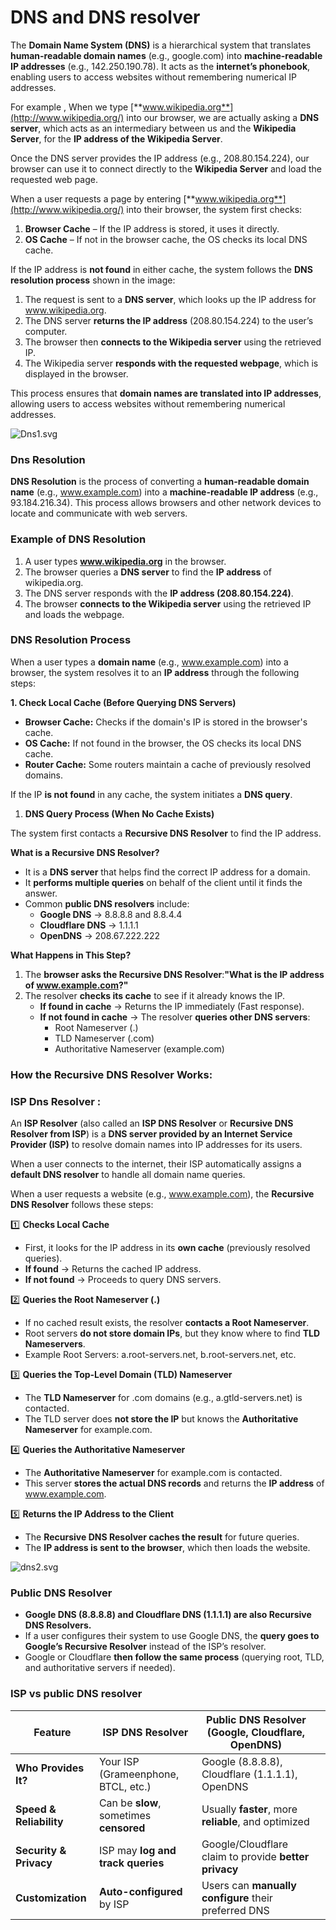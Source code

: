 # DNS and DNS resolver

The **Domain Name System (DNS)** is a hierarchical system that translates **human-readable domain names** (e.g., google.com) into **machine-readable IP addresses** (e.g., 142.250.190.78). It acts as the **internet’s phonebook**, enabling users to access websites without remembering numerical IP addresses.

For example ,  When we type [**www.wikipedia.org**](http://www.wikipedia.org/) into our browser, we are actually asking a **DNS server**, which acts as an intermediary between us and the **Wikipedia Server**, for the **IP address of the Wikipedia Server**.

Once the DNS server provides the IP address (e.g., 208.80.154.224), our browser can use it to connect directly to the **Wikipedia Server** and load the requested web page.

When a user requests a page by entering [**www.wikipedia.org**](http://www.wikipedia.org/) into their browser, the system first checks:

1. **Browser Cache** – If the IP address is stored, it uses it directly.
2. **OS Cache** – If not in the browser cache, the OS checks its local DNS cache.

If the IP address is **not found** in either cache, the system follows the **DNS resolution process** shown in the image:

1. The request is sent to a **DNS server**, which looks up the IP address for www.wikipedia.org.
2. The DNS server **returns the IP address** (208.80.154.224) to the user’s computer.
3. The browser then **connects to the Wikipedia server** using the retrieved IP.
4. The Wikipedia server **responds with the requested webpage**, which is displayed in the browser.

This process ensures that **domain names are translated into IP addresses**, allowing users to access websites without remembering numerical addresses.

![Dns1.svg](/home/reza/Desktop/DNS/Dns1.svg)

### Dns Resolution

**DNS Resolution** is the process of converting a **human-readable domain name** (e.g., www.example.com) into a **machine-readable IP address** (e.g., 93.184.216.34). This process allows browsers and other network devices to locate and communicate with web servers.

### **Example of DNS Resolution**

1. A user types **www.wikipedia.org** in the browser.
2. The browser queries a **DNS server** to find the **IP address** of wikipedia.org.
3. The DNS server responds with the **IP address (208.80.154.224)**.
4. The browser **connects to the Wikipedia server** using the retrieved IP and loads the webpage.

### DNS Resolution Process

When a user types a **domain name** (e.g., www.example.com) into a browser, the system resolves it to an **IP address** through the following steps:

**1. Check Local Cache (Before Querying DNS Servers)**

- **Browser Cache:** Checks if the domain's IP is stored in the browser's cache.
- **OS Cache:** If not found in the browser, the OS checks its local DNS cache.
- **Router Cache:** Some routers maintain a cache of previously resolved domains.

If the IP **is not found** in any cache, the system initiates a **DNS query**.

1. **DNS Query Process (When No Cache Exists)**

The system first contacts a **Recursive DNS Resolver** to find the IP address.

**What is a Recursive DNS Resolver?**

- It is a **DNS server** that helps find the correct IP address for a domain.
- It **performs multiple queries** on behalf of the client until it finds the answer.
- Common **public DNS resolvers** include:
    - **Google DNS** → 8.8.8.8 and 8.8.4.4
    - **Cloudflare DNS** → 1.1.1.1
    - **OpenDNS** → 208.67.222.222

**What Happens in This Step?**

1. The **browser asks the Recursive DNS Resolver**:**"What is the IP address of www.example.com?"**
2. The resolver **checks its cache** to see if it already knows the IP.
    - **If found in cache** → Returns the IP immediately (Fast response).
    - **If not found in cache** → The resolver **queries other DNS servers**:
        - Root Nameserver (.)
        - TLD Nameserver (.com)
        - Authoritative Nameserver (example.com)

### **How the Recursive DNS Resolver Works:**

### ISP Dns Resolver :

An **ISP Resolver** (also called an **ISP DNS Resolver** or **Recursive DNS Resolver from ISP**) is a **DNS server provided by an Internet Service Provider (ISP)** to resolve domain names into IP addresses for its users.

When a user connects to the internet, their ISP automatically assigns a **default DNS resolver** to handle all domain name queries.

When a user requests a website (e.g., www.example.com), the **Recursive DNS Resolver** follows these steps:

1️⃣ **Checks Local Cache**

- First, it looks for the IP address in its **own cache** (previously resolved queries).
- **If found** → Returns the cached IP address.
- **If not found** → Proceeds to query DNS servers.

2️⃣ **Queries the Root Nameserver (.)**

- If no cached result exists, the resolver **contacts a Root Nameserver**.
- Root servers **do not store domain IPs**, but they know where to find **TLD Nameservers**.
- Example Root Servers: a.root-servers.net, b.root-servers.net, etc.

3️⃣ **Queries the Top-Level Domain (TLD) Nameserver**

- The **TLD Nameserver** for .com domains (e.g., a.gtld-servers.net) is contacted.
- The TLD server does **not store the IP** but knows the **Authoritative Nameserver** for example.com.

4️⃣ **Queries the Authoritative Nameserver**

- The **Authoritative Nameserver** for example.com is contacted.
- This server **stores the actual DNS records** and returns the **IP address** of www.example.com.

5️⃣ **Returns the IP Address to the Client**

- The **Recursive DNS Resolver caches the result** for future queries.
- The **IP address is sent to the browser**, which then loads the website.

![dns2.svg](/home/reza/Desktop/DNS/dns2.svg)

### Public DNS Resolver

- **Google DNS (8.8.8.8) and Cloudflare DNS (1.1.1.1) are also Recursive DNS Resolvers.**
- If a user configures their system to use Google DNS, the **query goes to Google’s Recursive Resolver** instead of the ISP’s resolver.
- Google or Cloudflare **then follow the same process** (querying root, TLD, and authoritative servers if needed).

### ISP vs public DNS resolver

| **Feature** | **ISP DNS Resolver** | **Public DNS Resolver (Google, Cloudflare, OpenDNS)** |  |
| --- | --- | --- | --- |
| **Who Provides It?** | Your ISP (Grameenphone, BTCL, etc.) | Google (8.8.8.8), Cloudflare (1.1.1.1), OpenDNS |  |
| **Speed & Reliability** | Can be **slow**, sometimes **censored** | Usually **faster**, more **reliable**, and optimized |  |
| **Security & Privacy** | ISP may **log and track queries** | Google/Cloudflare claim to provide **better privacy** |  |
| **Customization** | **Auto-configured** by ISP | Users can **manually configure** their preferred DNS |  |